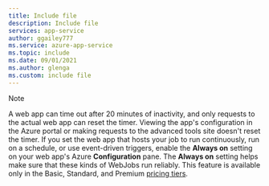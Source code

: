 ```yaml
---
title: Include file
description: Include file
services: app-service
author: ggailey777
ms.service: azure-app-service
ms.topic: include
ms.date: 09/01/2021
ms.author: glenga
ms.custom: include file
---
```


> [!NOTE]
> A web app can time out after 20 minutes of inactivity, and only requests to the actual web app can reset the timer. Viewing the app's configuration in the Azure portal or making requests to the advanced tools site doesn't reset the timer. If you set the web app that hosts your job to run continuously, run on a schedule, or use event-driven triggers, enable the **Always on** setting on your web app's Azure **Configuration** pane. The **Always on** setting helps make sure that these kinds of WebJobs run reliably. This feature is available only in the Basic, Standard, and Premium [pricing tiers](https://azure.microsoft.com/pricing/details/app-service/?ref=microsoft.com&utm_source=microsoft.com&utm_medium=docs&utm_campaign=visualstudio).
